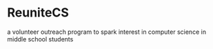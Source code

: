 # ReuniteCS
a volunteer outreach program to spark interest in computer science in middle school students
